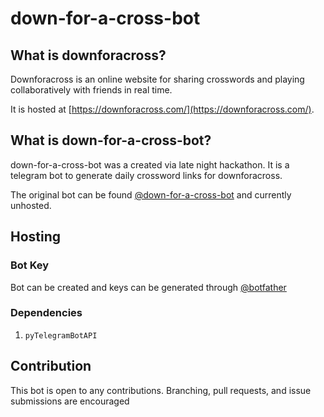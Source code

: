 # down-for-a-cross-bot

## What is downforacross?

Downforacross is an online website for sharing crosswords and playing collaboratively with friends in real time.

It is hosted at [https://downforacross.com/](https://downforacross.com/).

## What is down-for-a-cross-bot?
down-for-a-cross-bot was a created via late night hackathon. It is a telegram bot to generate daily crossword links for downforacross.

The original bot can be found [@down-for-a-cross-bot](https://t.me/down_for_a_cross_bot) and currently unhosted.

## Hosting
### Bot Key
Bot can be created and keys can be generated through [@botfather](https://t.me/botfather)
### Dependencies
1. `pyTelegramBotAPI`
## Contribution
This bot is open to any contributions. Branching, pull requests, and issue submissions are encouraged
